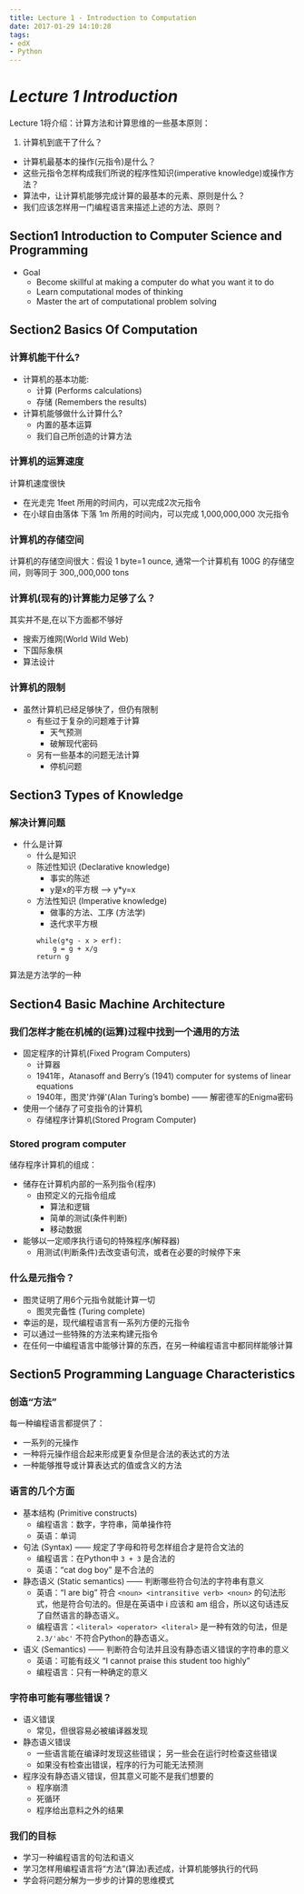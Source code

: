 ```yaml
---
title: Lecture 1 - Introduction to Computation
date: 2017-01-29 14:10:28
tags:
- edX
- Python
---
```

# *Lecture 1 Introduction*
Lecture 1将介绍：计算方法和计算思维的一些基本原则：     
1.  计算机到底干了什么？
- 计算机最基本的操作(元指令)是什么？
- 这些元指令怎样构成我们所说的程序性知识(imperative knowledge)或操作方法？
- 算法中，让计算机能够完成计算的最基本的元素、原则是什么？
- 我们应该怎样用一门编程语言来描述上述的方法、原则？


## Section1 Introduction to Computer Science and Programming
- Goal
    - Become skillful at making a computer do what you want it to do
    - Learn computational modes of thinking
    - Master the art of computational problem solving

## Section2 Basics Of Computation
### 计算机能干什么?
- 计算机的基本功能:
    - 计算 (Performs calculations)
    - 存储 (Remembers the results)
- 计算机能够做什么计算什么?
    - 内置的基本运算
    - 我们自己所创造的计算方法

### 计算机的运算速度

计算机速度很快
- 在光走完 1feet 所用的时间内，可以完成2次元指令
- 在小球自由落体 下落 1m 所用的时间内，可以完成 1,000,000,000 次元指令

### 计算机的存储空间

计算机的存储空间很大：假设 1 byte=1 ounce, 通常一个计算机有 100G 的存储空间，则等同于 300,,000,000 tons

### 计算机(现有的)计算能力足够了么？

其实并不是,在以下方面都不够好
- 搜索万维网(World Wild Web)
- 下国际象棋
- 算法设计

### 计算机的限制

- 虽然计算机已经足够快了，但仍有限制
    - 有些过于复杂的问题难于计算
        - 天气预测
        - 破解现代密码
    - 另有一些基本的问题无法计算
        - 停机问题

## Section3 Types of Knowledge
### 解决计算问题
- 什么是计算
    - 什么是知识
    - 陈述性知识 (Declarative knowledge)
        - 事实的陈述
        - y是x的平方根 --> y*y=x
    - 方法性知识 (Imperative knowledge)
        - 做事的方法、工序 (方法学)
        - 迭代求平方根
        ```
        while(g*g - x > erf):
            g = g + x/g
        return g
        ```

算法是方法学的一种

## Section4 Basic Machine Architecture
### 我们怎样才能在机械的(运算)过程中找到一个通用的方法
- 固定程序的计算机(Fixed Program Computers)
    - 计算器
    - 1941年，Atanasoff and Berry’s (1941) computer for systems of linear equations
    - 1940年，图灵'炸弹'(Alan Turing’s bombe) —— 解密德军的Enigma密码
- 使用一个储存了可变指令的计算机
    - 存储程序计算机(Stored Program Computer)

### Stored program computer
储存程序计算机的组成：
- 储存在计算机内部的一系列指令(程序)
    - 由预定义的元指令组成
        - 算法和逻辑
        - 简单的测试(条件判断)
        - 移动数据
- 能够以一定顺序执行语句的特殊程序(解释器)
    - 用测试(判断条件)去改变语句流，或者在必要的时候停下来

### 什么是元指令？
- 图灵证明了用6个元指令就能计算一切
    - 图灵完备性 (Turing complete)
- 幸运的是，现代编程语言有一系列方便的元指令
- 可以通过一些特殊的方法来构建元指令
- 在任何一中编程语言中能够计算的东西，在另一种编程语言中都同样能够计算

## Section5 Programming Language Characteristics
### 创造“方法”
每一种编程语言都提供了：
- 一系列的元操作
- 一种将元操作组合起来形成更复杂但是合法的表达式的方法
- 一种能够推导或计算表达式的值或含义的方法

### 语言的几个方面
- 基本结构 (Primitive constructs)
    - 编程语言：数字，字符串，简单操作符
    - 英语：单词
- 句法 (Syntax) —— 规定了字母和符号怎样组合才是符合文法的
    - 编程语言：在Python中 `3 + 3` 是合法的
    - 英语：“cat dog boy” 是不合法的
- 静态语义 (Static semantics) —— 判断哪些符合句法的字符串有意义
    - 英语：“I are big” 符合 ``<noun> <intransitive verb> <noun>`` 的句法形式，他是符合句法的。但是在英语中 i 应该和 am 组合，所以这句话违反了自然语言的静态语义。
    - 编程语言：``<literal> <operator> <literal>`` 是一种有效的句法，但是 `2.3/'abc'` 不符合Python的静态语义。
- 语义 (Semantics) —— 判断符合句法并且没有静态语义错误的字符串的意义
    - 英语：可能有歧义
    “I cannot praise this student too highly”
    - 编程语言：只有一种确定的意义

### 字符串可能有哪些错误？
- 语义错误
    - 常见，但很容易必被编译器发现
- 静态语义错误
    - 一些语言能在编译时发现这些错误；
    另一些会在运行时检查这些错误
    - 如果没有检查出错误，程序的行为可能无法预测
- 程序没有静态语义错误，但其意义可能不是我们想要的
    - 程序崩溃
    - 死循环
    - 程序给出意料之外的结果

### 我们的目标
- 学习一种编程语言的句法和语义
- 学习怎样用编程语言将“方法”(算法)表述成，计算机能够执行的代码
- 学会将问题分解为一步步的计算的思维模式
